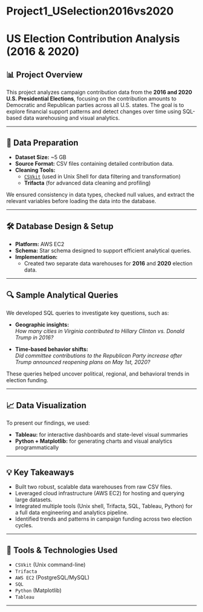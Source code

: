 # Project1_USelection2016vs2020
# US Election Contribution Analysis (2016 & 2020)

## 📊 Project Overview

This project analyzes campaign contribution data from the **2016 and 2020 U.S. Presidential Elections**, focusing on the contribution amounts to Democratic and Republican parties across all U.S. states. The goal is to explore financial support patterns and detect changes over time using SQL-based data warehousing and visual analytics.

---

## 🧹 Data Preparation

- **Dataset Size:** ~5 GB
- **Source Format:** CSV files containing detailed contribution data.
- **Cleaning Tools:**
  - [`CSVkit`](https://csvkit.readthedocs.io/en/latest/) (used in Unix Shell for data filtering and transformation)
  - **Trifacta** (for advanced data cleaning and profiling)
  
We ensured consistency in data types, checked null values, and extract the relevant variables before loading the data into the database.

---

## 🛠️ Database Design & Setup

- **Platform:** AWS EC2
- **Schema:** Star schema designed to support efficient analytical queries.
- **Implementation:**
  - Created two separate data warehouses for **2016** and **2020** election data.

---

## 🔍 Sample Analytical Queries

We developed SQL queries to investigate key questions, such as:

- **Geographic insights:**  
  _How many cities in Virginia contributed to Hillary Clinton vs. Donald Trump in 2016?_

- **Time-based behavior shifts:**  
  _Did committee contributions to the Republican Party increase after Trump announced reopening plans on May 1st, 2020?_

These queries helped uncover political, regional, and behavioral trends in election funding.

---

## 📈 Data Visualization

To present our findings, we used:

- **Tableau:** for interactive dashboards and state-level visual summaries
- **Python + Matplotlib:** for generating charts and visual analytics programmatically

---

## 💡 Key Takeaways

- Built two robust, scalable data warehouses from raw CSV files.
- Leveraged cloud infrastructure (AWS EC2) for hosting and querying large datasets.
- Integrated multiple tools (Unix shell, Trifacta, SQL, Tableau, Python) for a full data engineering and analytics pipeline.
- Identified trends and patterns in campaign funding across two election cycles.

---

## 🧠 Tools & Technologies Used

- `CSVkit` (Unix command-line)
- `Trifacta`
- `AWS EC2` (PostgreSQL/MySQL)
- `SQL`
- `Python` (Matplotlib)
- `Tableau`

---

